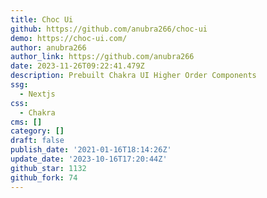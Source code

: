 ```yaml
---
title: Choc Ui
github: https://github.com/anubra266/choc-ui
demo: https://choc-ui.com/
author: anubra266
author_link: https://github.com/anubra266
date: 2023-11-26T09:22:41.479Z
description: Prebuilt Chakra UI Higher Order Components
ssg:
  - Nextjs
css:
  - Chakra
cms: []
category: []
draft: false
publish_date: '2021-01-16T18:14:26Z'
update_date: '2023-10-16T17:20:44Z'
github_star: 1132
github_fork: 74
---
```

